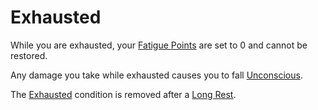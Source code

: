 # Exhausted

While you are exhausted, your [Fatigue Points](../Player%20Characters/Derived%20Statistics/Fatigue%20Points.md) are set to 0 and cannot be restored.

Any damage you take while exhausted causes you to fall [Unconscious](Unconscious.md).

The [Exhausted](Exhausted.md) condition is removed after a [Long Rest](../Game%20Procedures/Resting.md#Long%20Rest).